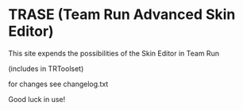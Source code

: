 # TRASE (Team Run Advanced Skin Editor)

This site expends the possibilities of the Skin Editor in Team Run

(includes in TRToolset)

for changes see changelog.txt

Good luck in use!
